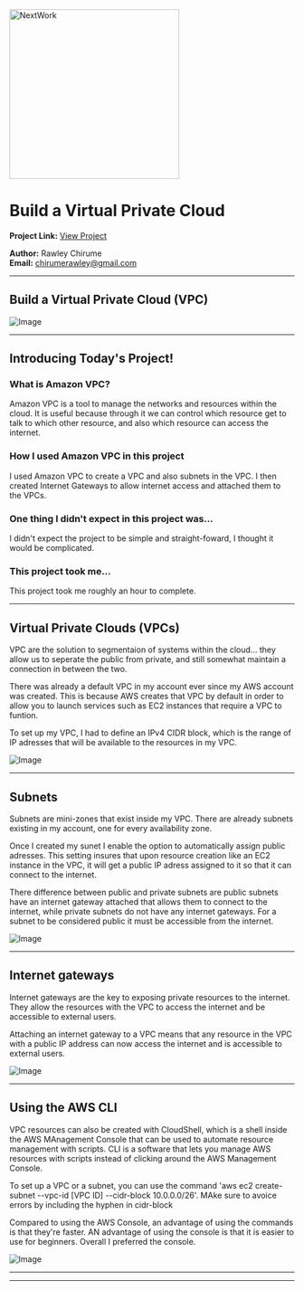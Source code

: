 <img src="https://cdn.prod.website-files.com/677c400686e724409a5a7409/6790ad949cf622dc8dcd9fe4_nextwork-logo-leather.svg" alt="NextWork" width="300" />

# Build a Virtual Private Cloud

**Project Link:** [View Project](http://learn.nextwork.org/projects/aws-networks-vpc)

**Author:** Rawley Chirume  
**Email:** chirumerawley@gmail.com

---

## Build a Virtual Private Cloud (VPC)

![Image](http://learn.nextwork.org/encouraged_beige_beautiful_goat/uploads/aws-networks-vpc_2facf927)

---

## Introducing Today's Project!

### What is Amazon VPC?

Amazon VPC is a tool to manage the networks and resources within the cloud. It is useful because through it we can control which resource get to talk to which other resource, and also which resource can access the internet.

### How I used Amazon VPC in this project

I used Amazon VPC to create a VPC and also subnets in the VPC. I then created Internet Gateways to allow internet access and attached them to the VPCs.

### One thing I didn't expect in this project was...

I didn't expect the project to be simple and straight-foward, I thought it would be complicated.

### This project took me...

This project took me roughly an hour to complete.

---

## Virtual Private Clouds (VPCs)

VPC are the solution to segmentaion of systems within the cloud... they allow us to seperate the public from private, and still somewhat maintain a connection in between the two.

There was already a default VPC in my account ever since my AWS account was created. This is because AWS creates that VPC by default in order to allow you to launch services such as EC2 instances that require a VPC to funtion.

To set up my VPC, I had to define an IPv4 CIDR block, which is the range of IP adresses that will be available to the resources in my VPC.

![Image](http://learn.nextwork.org/encouraged_beige_beautiful_goat/uploads/aws-networks-vpc_2facf927)

---

## Subnets

Subnets are mini-zones that exist inside my VPC. There are already subnets existing in my account, one for every availability zone.

Once I created my sunet I enable the option to automatically assign public adresses. This setting insures that upon resource creation like an EC2 instance in the VPC, it will get a public IP adress assigned to it so that it can connect to the internet.

There difference between public and private subnets are public subnets have an internet gateway attached that allows them to connect to the internet, while private subnets do not have any internet gateways. For a subnet to be considered public it must be accessible from the internet.

![Image](http://learn.nextwork.org/encouraged_beige_beautiful_goat/uploads/aws-networks-vpc_157c4219)

---

## Internet gateways

Internet gateways are the key to exposing private resources to the internet. They allow the resources with the VPC to access the internet and be accessible to external users.

Attaching an internet gateway to a VPC means that any resource in the VPC with a public IP address can now access the internet and is accessible to external users.

![Image](http://learn.nextwork.org/encouraged_beige_beautiful_goat/uploads/aws-networks-vpc_4ae90410)

---

## Using the AWS CLI

VPC resources can also be created with CloudShell, which is a shell inside the AWS MAnagement Console that can be used to automate resource management with scripts. CLI is a software that lets you manage AWS resources with scripts instead of clicking around the AWS Management Console.

To set up a VPC or a subnet, you can use the command 'aws ec2 create-subnet --vpc-id [VPC ID] --cidr-block 10.0.0.0/26'.
MAke sure to avoice errors by including the hyphen in cidr-block

Compared to using the AWS Console, an advantage of using the commands is that they're faster. AN advantage of using the console is that it is easier to use for beginners. Overall I preferred the console.

![Image](http://learn.nextwork.org/encouraged_beige_beautiful_goat/uploads/aws-networks-vpc_9b2465411)

---

---
